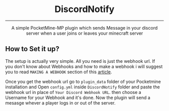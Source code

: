 <h1 align="center">DiscordNotify</h1>

<div align="center">
</div>

---

<p align="center"> A simple PocketMine-MP plugin which sends Message in your discord server when a user joins or leaves your minecraft server
    <br> 
</p>

## How to Set it up?
The setup is actually very simple. All you need is just the webhook url. If you don't know about Webhooks and how to make a webhook i will suggest you to read `MAKING A WEBHOOK` section of this [article](https://support.discord.com/hc/en-us/articles/228383668-Intro-to-Webhooks). 

Once you get the webhook url go to `plugin_data` folder of your Pocketmine installation and Open `config.yml` inside `DiscordNotify` folder and paste the webhook url in place of `Your Discord Webhook URL`. then choose a Username for your Webhook and it's done. Now the plugin will send a mesasge whever a player logs in or out of the server.